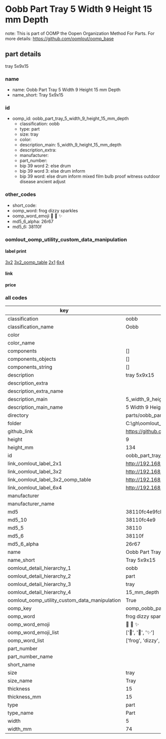 # Oobb Part Tray 5 Width 9 Height 15 mm Depth  

note: This is part of OOMP the Oopen Organization Method For Parts. For more details: https://github.com/oomlout/oomp_base

##  part details
  



tray 5x9x15



### name
* name: Oobb Part Tray 5 Width 9 Height 15 mm Depth
* name_short: Tray 5x9x15 
### id
* oomp_id: oobb_part_tray_5_width_9_height_15_mm_depth
  * classification: oobb
  * type: part
  * size: tray
  * color: 
  * description_main: 5_width_9_height_15_mm_depth
  * description_extra: 
  * manufacturer: 
  * part_number: 
  * bip 39 word 2: else drum
  * bip 39 word 3: else drum inform
  * bip 39 word: else drum inform mixed film bulb proof witness outdoor disease ancient adjust

### other_codes
* short_code: 
* oomp_word: frog dizzy sparkles
* oomp_word_emoji :frog: :dizzy: :sparkles:
* md5_6_alpha: 26r67
* md5_6: 38110f






### oomlout_oomp_utility_custom_data_manipulation
#### label print
[3x2](http://192.168.1.245:1112/?label=oomp%2026r67)
[3x2_oomp_table](http://192.168.1.108:1112/?label=oomp%2026r67)
[2x1](http://192.168.1.242:1112/?label=oomp%2026r67)
[6x4](http://192.168.1.55:1112/?label=oomp%2026r67)    

#### link

                              

#### price







### all codes 
| key | value |  
| --- | --- |  
| classification | oobb |  
| classification_name | Oobb |  
| color |  |  
| color_name |  |  
| components | [] |  
| components_objects | [] |  
| components_string | [] |  
| description | tray 5x9x15 |  
| description_extra |  |  
| description_extra_name |  |  
| description_main | 5_width_9_height_15_mm_depth |  
| description_main_name | 5 Width 9 Height 15 mm Depth |  
| directory | parts/oobb_part_tray_5_width_9_height_15_mm_depth |  
| folder | C:\gh\oomlout_oobb_version_4_generated_parts\parts\oobb_part_tray_5_width_9_height_15_mm_depth |  
| github_link | https://github.com/oomlout/oomlout_oomp_part_src/tree/main/parts/oobb_part_tray_5_width_9_height_15_mm_depth |  
| height | 9 |  
| height_mm | 134 |  
| id | oobb_part_tray_5_width_9_height_15_mm_depth |  
| link_oomlout_label_2x1 | http://192.168.1.242:1112/?label=oomp%2026r67 |  
| link_oomlout_label_3x2 | http://192.168.1.245:1112/?label=oomp%2026r67 |  
| link_oomlout_label_3x2_oomp_table | http://192.168.1.108:1112/?label=oomp%2026r67 |  
| link_oomlout_label_6x4 | http://192.168.1.55:1112/?label=oomp%2026r67 |  
| manufacturer |  |  
| manufacturer_name |  |  
| md5 | 38110fc4e9fcb58877ab28e2e710e241 |  
| md5_10 | 38110fc4e9 |  
| md5_5 | 38110 |  
| md5_6 | 38110f |  
| md5_6_alpha | 26r67 |  
| name | Oobb Part Tray 5 Width 9 Height 15 mm Depth |  
| name_short | Tray 5x9x15  |  
| oomlout_detail_hierarchy_1 | oobb |  
| oomlout_detail_hierarchy_2 | part |  
| oomlout_detail_hierarchy_3 | tray |  
| oomlout_detail_hierarchy_4 | 15_mm_depth |  
| oomlout_oomp_utility_custom_data_manipulation | True |  
| oomp_key | oomp_oobb_part_tray_5_width_9_height_15_mm_depth |  
| oomp_word | frog dizzy sparkles |  
| oomp_word_emoji | :frog: :dizzy: :sparkles: |  
| oomp_word_emoji_list | [':frog:', ':dizzy:', ':sparkles:'] |  
| oomp_word_list | ['frog', 'dizzy', 'sparkles'] |  
| part_number |  |  
| part_number_name |  |  
| short_name |  |  
| size | tray |  
| size_name | Tray |  
| thickness | 15 |  
| thickness_mm | 15 |  
| type | part |  
| type_name | Part |  
| width | 5 |  
| width_mm | 74 |  
